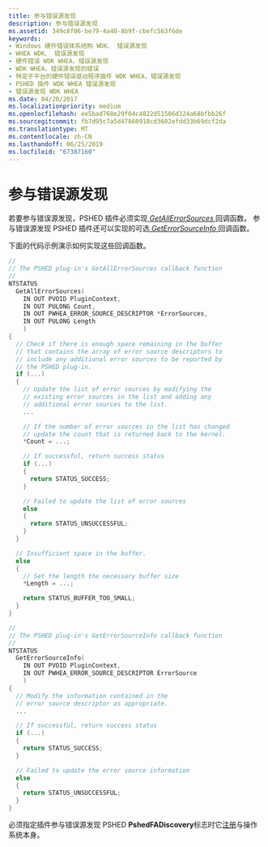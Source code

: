 ```yaml
---
title: 参与错误源发现
description: 参与错误源发现
ms.assetid: 349c8f06-be79-4a40-8b9f-cbefc563f6de
keywords:
- Windows 硬件错误体系结构 WDK、 错误源发现
- WHEA WDK、 错误源发现
- 硬件错误 WDK WHEA，错误源发现
- WDK WHEA，错误源发现的错误
- 特定于平台的硬件错误驱动程序插件 WDK WHEA，错误源发现
- PSHED 插件 WDK WHEA 错误源发现
- 错误源发现 WDK WHEA
ms.date: 04/20/2017
ms.localizationpriority: medium
ms.openlocfilehash: ee5bad768e29f04c4822d51506d324a68bfbb26f
ms.sourcegitcommit: fb7d95c7a5d47860918cd3602efdd33b69dcf2da
ms.translationtype: MT
ms.contentlocale: zh-CN
ms.lasthandoff: 06/25/2019
ms.locfileid: "67387160"
---
```

# <a name="participating-in-error-source-discovery"></a>参与错误源发现


若要参与错误源发现，PSHED 插件必须实现[ *GetAllErrorSources* ](https://docs.microsoft.com/windows-hardware/drivers/ddi/content/ntddk/nc-ntddk-pshed_pi_get_all_error_sources)回调函数。 参与错误源发现 PSHED 插件还可以实现的可选[ *GetErrorSourceInfo* ](https://docs.microsoft.com/windows-hardware/drivers/ddi/content/ntddk/nc-ntddk-pshed_pi_get_error_source_info)回调函数。

下面的代码示例演示如何实现这些回调函数。

```cpp
//
// The PSHED plug-in's GetAllErrorSources callback function
//
NTSTATUS
  GetAllErrorSources(
    IN OUT PVOID PluginContext,
    IN OUT PULONG Count,
    IN OUT PWHEA_ERROR_SOURCE_DESCRIPTOR *ErrorSources,
    IN OUT PULONG Length
    )
{
  // Check if there is enough space remaining in the buffer
  // that contains the array of error source descriptors to 
  // include any additional error sources to be reported by
  // the PSHED plug-in.
  if (...)
  {
    // Update the list of error sources by modifying the
    // existing error sources in the list and adding any
    // additional error sources to the list.
    ...

    // If the number of error sources in the list has changed
    // update the count that is returned back to the kernel.
    *Count = ...;

    // If successful, return success status
    if (...)
    {
      return STATUS_SUCCESS;
    }

    // Failed to update the list of error sources
    else
    {
      return STATUS_UNSUCCESSFUL;
    }
  }

  // Insufficient space in the buffer.
  else
  {
    // Set the length the necessary buffer size
    *Length = ...;

    return STATUS_BUFFER_TOO_SMALL;
  }
}

//
// The PSHED plug-in's GetErrorSourceInfo callback function
//
NTSTATUS
  GetErrorSourceInfo(
    IN OUT PVOID PluginContext,
    IN OUT PWHEA_ERROR_SOURCE_DESCRIPTOR ErrorSource
    )
{
  // Modify the information contained in the
  // error source descriptor as appropriate.
  ...

  // If successful, return success status
  if (...)
  {
    return STATUS_SUCCESS;
  }

  // Failed to update the error source information
  else
  {
    return STATUS_UNSUCCESSFUL;
  }
}
```

必须指定插件参与错误源发现 PSHED **PshedFADiscovery**标志时它[注册](registering-a-pshed-plug-in.md)与操作系统本身。

 

 




